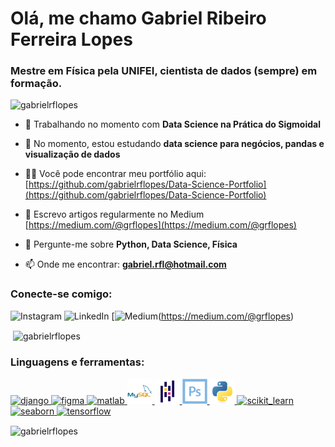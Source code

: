 <h1 align="left">Olá, me chamo Gabriel Ribeiro Ferreira Lopes</h1>
<h3 align="left">Mestre em Física pela UNIFEI, cientista de dados (sempre) em formação.</h3>

<p align="left"> <img src="https://komarev.com/ghpvc/?username=gabrielrflopes&label=Profile%20views&color=0e75b6&style=flat" alt="gabrielrflopes" /> </p>

- 🔭 Trabalhando no momento com **Data Science na Prática do Sigmoidal**

- 🌱 No momento, estou estudando **data science para negócios, pandas e visualização de dados**

- 👨‍💻 Você pode encontrar meu portfólio aqui: [https://github.com/gabrielrflopes/Data-Science-Portfolio](https://github.com/gabrielrflopes/Data-Science-Portfolio)

- 📝 Escrevo artigos regularmente no Medium [https://medium.com/@grflopes](https://medium.com/@grflopes)

- 💬 Pergunte-me sobre **Python, Data Science, Física**

- 📫 Onde me encontrar: **gabriel.rfl@hotmail.com**

<h3 align="left">Conecte-se comigo:</h3>

![Instagram](https://img.shields.io/badge/Instagram-%23E4405F.svg?style=for-the-badge&logo=Instagram&logoColor=white)
![LinkedIn](https://img.shields.io/badge/linkedin-%230077B5.svg?style=for-the-badge&logo=linkedin&logoColor=white)
[![Medium](https://img.shields.io/badge/Medium-12100E?style=for-the-badge&logo=medium&logoColor=white)(https://medium.com/@grflopes)

<p>&nbsp;<img align="center" src="https://github-readme-stats.vercel.app/api?username=gabrielrflopes&show_icons=true&locale=en&theme=dark" alt="gabrielrflopes" /></p>

<h3 align="left">Linguagens e ferramentas:</h3>
<p align="left"> <a href="https://www.djangoproject.com/" target="_blank" rel="noreferrer"> <img src="https://cdn.worldvectorlogo.com/logos/django.svg" alt="django" width="40" height="40"/> </a> <a href="https://www.figma.com/" target="_blank" rel="noreferrer"> <img src="https://www.vectorlogo.zone/logos/figma/figma-icon.svg" alt="figma" width="40" height="40"/> </a> <a href="https://www.mathworks.com/" target="_blank" rel="noreferrer"> <img src="https://upload.wikimedia.org/wikipedia/commons/2/21/Matlab_Logo.png" alt="matlab" width="40" height="40"/> </a> <a href="https://www.mysql.com/" target="_blank" rel="noreferrer"> <img src="https://raw.githubusercontent.com/devicons/devicon/master/icons/mysql/mysql-original-wordmark.svg" alt="mysql" width="40" height="40"/> </a> <a href="https://pandas.pydata.org/" target="_blank" rel="noreferrer"> <img src="https://raw.githubusercontent.com/devicons/devicon/2ae2a900d2f041da66e950e4d48052658d850630/icons/pandas/pandas-original.svg" alt="pandas" width="40" height="40"/> </a> <a href="https://www.photoshop.com/en" target="_blank" rel="noreferrer"> <img src="https://raw.githubusercontent.com/devicons/devicon/master/icons/photoshop/photoshop-line.svg" alt="photoshop" width="40" height="40"/> </a> <a href="https://www.python.org" target="_blank" rel="noreferrer"> <img src="https://raw.githubusercontent.com/devicons/devicon/master/icons/python/python-original.svg" alt="python" width="40" height="40"/> </a> <a href="https://scikit-learn.org/" target="_blank" rel="noreferrer"> <img src="https://upload.wikimedia.org/wikipedia/commons/0/05/Scikit_learn_logo_small.svg" alt="scikit_learn" width="40" height="40"/> </a> <a href="https://seaborn.pydata.org/" target="_blank" rel="noreferrer"> <img src="https://seaborn.pydata.org/_images/logo-mark-lightbg.svg" alt="seaborn" width="40" height="40"/> </a> <a href="https://www.tensorflow.org" target="_blank" rel="noreferrer"> <img src="https://www.vectorlogo.zone/logos/tensorflow/tensorflow-icon.svg" alt="tensorflow" width="40" height="40"/> </a> </p>


<p><img align="center" src="https://github-readme-streak-stats.herokuapp.com/?user=gabrielrflopes&theme=dark" alt="gabrielrflopes" /></p>
